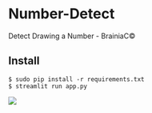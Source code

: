# Number-Detect
Detect Drawing a Number - BrainiaC©

## Install
```
$ sudo pip install -r requirements.txt
$ streamlit run app.py
```
![](https://imgur.com/zNPWvqll.png)

